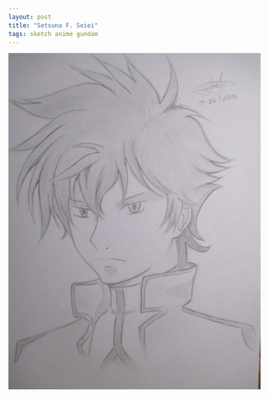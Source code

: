 ```yaml
---
layout: post
title: "Setsuna F. Seiei"
tags: sketch anime gundam
---
```


![Setsuna F Seiei artwork](/assets/setsuna.jpg)

